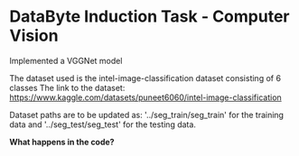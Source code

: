 # DataByte Induction Task - Computer Vision
Implemented a VGGNet model

The dataset used is the intel-image-classification dataset consisting of 6 classes
The link to the dataset: https://www.kaggle.com/datasets/puneet6060/intel-image-classification

Dataset paths are to be updated as: '../seg_train/seg_train' for the training data and '../seg_test/seg_test' for the testing data.

**What happens in the code?**



